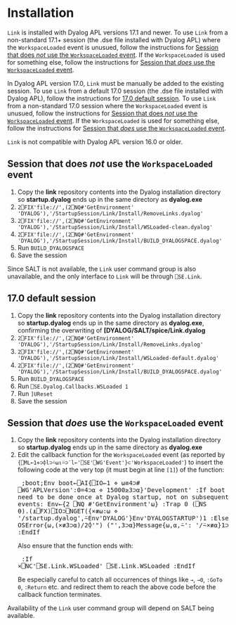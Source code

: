 # Installation

`Link` is installed with Dyalog APL versions 17.1 and newer. To use `Link` from a non-standard 17.1+ session (the .dse file installed with Dyalog APL) where the `WorkspaceLoaded` event is unusued, follow the instructions for [Session that does *not* use the `WorkspaceLoaded` event](#session-that-does-not-use-the-workspaceloaded-event). If the `WorkspaceLoaded` is used for something else, follow the instructions for [Session that *does* use the `WorkspaceLoaded` event](#session-that-does-use-the-workspaceloaded-event).

In Dyalog APL version 17.0, `Link` must be manually be added to the existing session. To use `Link` from a default 17.0 session (the .dse file installed with Dyalog APL), follow the instructions for [17.0 default session](#170-default-session). To use `Link` from a non-standard 17.0 session where the `WorkspaceLoaded` event is unusued, follow the instructions for [Session that does *not* use the `WorkspaceLoaded` event](#session-that-does-not-use-the-workspaceloaded-event). If the `WorkspaceLoaded` is used for something else, follow the instructions for [Session that *does* use the `WorkspaceLoaded` event](#session-that-does-use-the-workspaceloaded-event).

`Link` is not compatible with Dyalog APL version 16.0 or older.

## Session that does *not* use the `WorkspaceLoaded` event

1. Copy the **link** repository contents into the Dyalog installation directory so **startup.dyalog** ends up in the same directory as **dyalog.exe**
1. `2⎕FIX'file://',(2⎕NQ#'GetEnvironment' 'DYALOG'),'/StartupSession/Link/Install/RemoveLinks.dyalog'`
1. `2⎕FIX'file://',(2⎕NQ#'GetEnvironment' 'DYALOG'),'/StartupSession/Link/Install/WSLoaded-clean.dyalog'`
1. `2⎕FIX'file://',(2⎕NQ#'GetEnvironment' 'DYALOG'),'/StartupSession/Link/Install/BUILD_DYALOGSPACE.dyalog'`
1. Run `BUILD_DYALOGSPACE`
1. Save the session

Since SALT is not available, the `Link` user command group is also unavailable, and the only interface to `Link` will be through `⎕SE.Link`.

## 17.0 default session

1. Copy the **link** repository contents into the Dyalog installation directory so **startup.dyalog** ends up in the same directory as **dyalog.exe**, confirming the overwriting of **[DYALOG/SALT/spice/Link.dyalog**
1. `2⎕FIX'file://',(2⎕NQ#'GetEnvironment' 'DYALOG'),'/StartupSession/Link/Install/RemoveLinks.dyalog'`
1. `2⎕FIX'file://',(2⎕NQ#'GetEnvironment' 'DYALOG'),'/StartupSession/Link/Install/WSLoaded-default.dyalog'`
1. `2⎕FIX'file://',(2⎕NQ#'GetEnvironment' 'DYALOG'),'/StartupSession/Link/Install/BUILD_DYALOGSPACE.dyalog'`
1. Run `BUILD_DYALOGSPACE`
1. Run `⎕SE.Dyalog.Callbacks.WSLoaded 1`
1. Run `]UReset`
1. Save the session

## Session that *does* use the `WorkspaceLoaded` event

1. Copy the **link** repository contents into the Dyalog installation directory so **startup.dyalog** ends up in the same directory as **dyalog.exe**
1. Edit the callback function for the `WorkspaceLoaded` event (as reported by `{⎕ML←1⋄⊃⌽l⊃⍨⍵⍳⍨⊃¨l←'⎕SE'⎕WG'Event'}⊂'WorkspaceLoaded'`) to insert the following code at the very top (it must begin at line `[1]`) of the function:<pre>
 ;boot;Env
 boot←⎕AI{⎕IO←1 ⋄ ⍵≡4⊃# ⎕WG'APLVersion':0=4⊃⍺ ⋄ 15000≥3⊃⍺}'Development'
 :If boot ⍝ These things need to be done once at Dyalog startup, not on subsequent WSLoaded events:
     Env←{2 ⎕NQ #'GetEnvironment'⍵}
     :Trap 0
         (⎕NS ⍬).(⍎⎕FX)⎕IO⊃⎕NGET({×≢⍵:⍵ ⋄ '/startup.dyalog',⍨Env'DYALOG'}Env'DYALOGSTARTUP')1
     :Else
         ⎕DMX.{⎕IO←1 ⋄ OSError{⍵,(×≢3⊃⍺)/2⌽'") ("',3⊃⍺}Message{⍵,⍺,⍨': '/⍨×≢⍺}1⊃DM}⍬
     :EndTrap
 :EndIf</pre>Also ensure that the function ends with:<pre>
 :If ×⎕NC'⎕SE.Link.WSLoaded'
     ⎕SE.Link.WSLoaded
 :EndIf</pre>Be especially careful to catch all occurrences of things like `→`, `→0`, `:GoTo 0`, `:Return` etc. and redirect them to reach the above code before the callback function terminates.

Availability of the `Link` user command group will depend on SALT being available.
